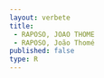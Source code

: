 ```yaml
---
layout: verbete
title:
 - RAPOSO, JOAO THOME
 - RAPOSO, João Thomé
published: false
type: R
---
```


